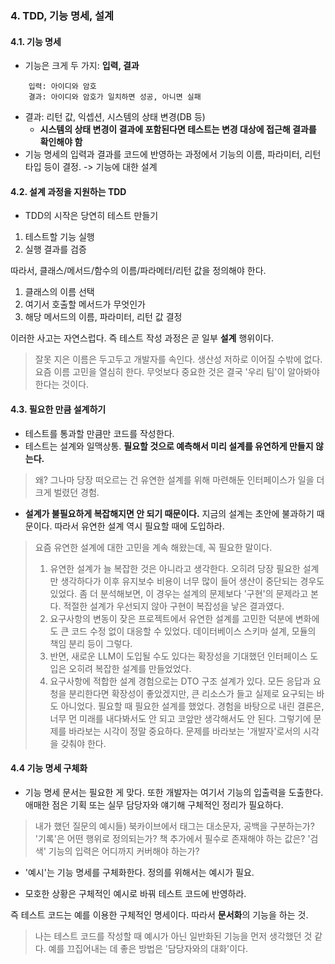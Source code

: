 ### 4. TDD, 기능 명세, 설계

#### 4.1. 기능 명세

- 기능은 크게 두 가지: **입력, 결과**

```
    입력: 아이디와 암호
    결과: 아이디와 암호가 일치하면 성공, 아니면 실패
```

- 결과: 리턴 값, 익셉션, 시스템의 상태 변경(DB 등)
  - **시스템의 상태 변경이 결과에 포함된다면 테스트는 변경 대상에 접근해 결과를 확인해야 함**
- 기능 명세의 입력과 결과를 코드에 반영하는 과정에서 기능의 이름, 파라미터, 리턴 타입 등이 결정. -> 기능에 대한 설계

#### 4.2. 설계 과정을 지원하는 TDD

- TDD의 시작은 당연히 테스트 만들기

1. 테스트할 기능 실행
2. 실행 결과를 검증

따라서, 클래스/메서드/함수의 이름/파라메터/리턴 값을 정의해야 한다. 

1. 클래스의 이름 선택
2. 여기서 호출할 메서드가 무엇인가
3. 해당 메서드의 이름, 파라미터, 리턴 값 결정

이러한 사고는 자연스럽다. 즉 테스트 작성 과정은 곧 일부 **설계** 행위이다.

> 잘못 지은 이름은 두고두고 개발자를 속인다. 생산성 저하로 이어질 수밖에 없다.
> 요즘 이름 고민을 열심히 한다. 무엇보다 중요한 것은 결국 '우리 팀'이 알아봐야 한다는 것이다.

#### 4.3. 필요한 만큼 설계하기

- 테스트를 통과할 만큼만 코드를 작성한다.
- 테스트는 설계와 일맥상통. **필요할 것으로 예측해서 미리 설계를 유연하게 만들지 않는다.**

> 왜? 그나마 당장 떠오르는 건 유연한 설계를 위해 마련해둔 인터페이스가 일을 더 크게 벌렸던 경험.

- **설계가 불필요하게 복잡해지면 안 되기 때문이다.** 지금의 설계는 초안에 불과하기 때문이다. 따라서 유연한 설계 역시 필요할 때에 도입하라.

> 요즘 유연한 설계에 대한 고민을 계속 해왔는데, 꼭 필요한 말이다.
> 1. 유연한 설계가 늘 복잡한 것은 아니라고 생각한다. 오히려 당장 필요한 설계만 생각하다가 이후 유지보수 비용이 너무 많이 들어 생산이 중단되는 경우도 있었다. 좀 더 분석해보면, 이 경우는 설계의 문제보다 '구현'의 문제라고 본다. 적절한 설계가 우선되지 않아 구현이 복잡성을 낳은 결과였다.
> 2. 요구사항의 변동이 잦은 프로젝트에서 유연한 설계를 고민한 덕분에 변화에도 큰 코드 수정 없이 대응할 수 있었다. 데이터베이스 스키마 설계, 모듈의 책임 분리 등이 그렇다.
> 3. 반면, 새로운 LLM이 도입될 수도 있다는 확장성을 기대했던 인터페이스 도입은 오히려 복잡한 설계를 만들었었다.
> 4. 요구사항에 적합한 설계 경험으로는 DTO 구조 설계가 있다. 모든 응답과 요청을 분리한다면 확장성이 좋았겠지만, 큰 리소스가 들고 실제로 요구되는 바도 아니었다. 필요할 때 필요한 설계를 했었다.
> 경험을 바탕으로 내린 결론은, 너무 먼 미래를 내다봐서도 안 되고 코앞만 생각해서도 안 된다. 그렇기에 문제를 바라보는 시각이 정말 중요하다. 문제를 바라보는 '개발자'로서의 시각을 갖춰야 한다.

#### 4.4 기능 명세 구체화

- 기능 명세 문서는 필요한 게 맞다. 또한 개발자는 여기서 기능의 입출력을 도출한다. 애매한 점은 기획 또는 실무 담당자와 얘기해 구체적인 정리가 필요하다.

> 내가 했던 질문의 예시들) 북카이브에서 태그는 대소문자, 공백을 구분하는가? '기록'은 어떤 행위로 정의되는가? 책 추가에서 필수로 존재해야 하는 값은? '검색' 기능의 입력은 어디까지 커버해야 하는가?

- '예시'는 기능 명세를 구체화한다. 정의를 위해서는 예시가 필요.

- 모호한 상황은 구체적인 예시로 바꿔 테스트 코드에 반영하라.

즉 테스트 코드는 예를 이용한 구체적인 명세이다. 따라서 **문서화**의 기능을 하는 것.

> 나는 테스트 코드를 작성할 때 예시가 아닌 일반화된 기능을 먼저 생각했던 것 같다.
> 예를 끄집어내는 데 좋은 방법은 '담당자와의 대화'이다.
